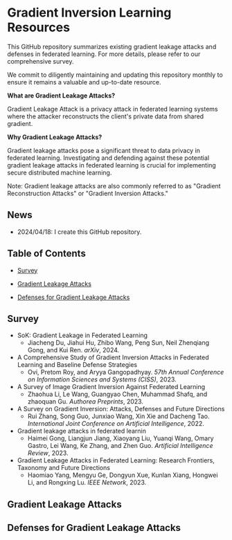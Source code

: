# Gradient Inversion Learning Resources

This GitHub repository summarizes existing gradient leakage attacks and defenses in federated learning. For more details, please refer to our comprehensive survey.

We commit to diligently maintaining and updating this repository monthly to ensure it remains a valuable and up-to-date resource.

**What are Gradient Leakage Attacks?**

Gradient Leakage Attack is a privacy attack in federated learning systems where the attacker reconstructs the client's private data from shared gradient.

**Why Gradient Leakage Attacks?**

Gradient leakage attacks pose a significant threat to data privacy in federated learning. Investigating and defending against these potential gradient leakage attacks in federated learning is crucial for implementing secure distributed machine learning.

Note: Gradient leakage attacks are also commonly referred to as "Gradient Reconstruction Attacks" or "Gradient Inversion Attacks."

## News

- 2024/04/18: I create this GitHub repository.

## Table of Contents

- [Survey](#survey)

- [Gradient Leakage Attacks](#gradient-leakage-attacks)

- [Defenses for Gradient Leakage Attacks](#defenses-for-gradient-leakage-attacks)

## Survey

- SoK: Gradient Leakage in Federated Learning
  - Jiacheng Du, Jiahui Hu, Zhibo Wang, Peng Sun, Neil Zhenqiang Gong, and Kui Ren. *arXiv*, 2024.
- A Comprehensive Study of Gradient Inversion Attacks in Federated Learning and Baseline Defense Strategies
  - Ovi, Pretom Roy, and Aryya Gangopadhyay. *57th Annual Conference on Information Sciences and Systems (CISS)*, 2023.
- A Survey of Image Gradient Inversion Against Federated Learning
  - Zhaohua Li, Le Wang, Guangyao Chen, Muhammad Shafq, and zhaoquan Gu. *Authorea Preprints*, 2023.
- A Survey on Gradient Inversion: Attacks, Defenses and Future Directions
  - Rui Zhang, Song Guo, Junxiao Wang, Xin Xie and Dacheng Tao. *International Joint Conference on Artificial Intelligence*, 2022.
- Gradient leakage attacks in federated learnin
  - Haimei Gong, Liangjun Jiang, Xiaoyang Liu, Yuanqi Wang, Omary Gastro, Lei Wang, Ke Zhang, and Zhen Guo. *Artificial Intelligence Review*, 2023.
- Gradient Leakage Attacks in Federated Learning: Research Frontiers, Taxonomy and Future Directions
  - Haomiao Yang, Mengyu Ge, Dongyun Xue, Kunlan Xiang, Hongwei Li, and Rongxing Lu. *IEEE Network*, 2023.

## Gradient Leakage Attacks



## Defenses for Gradient Leakage Attacks

